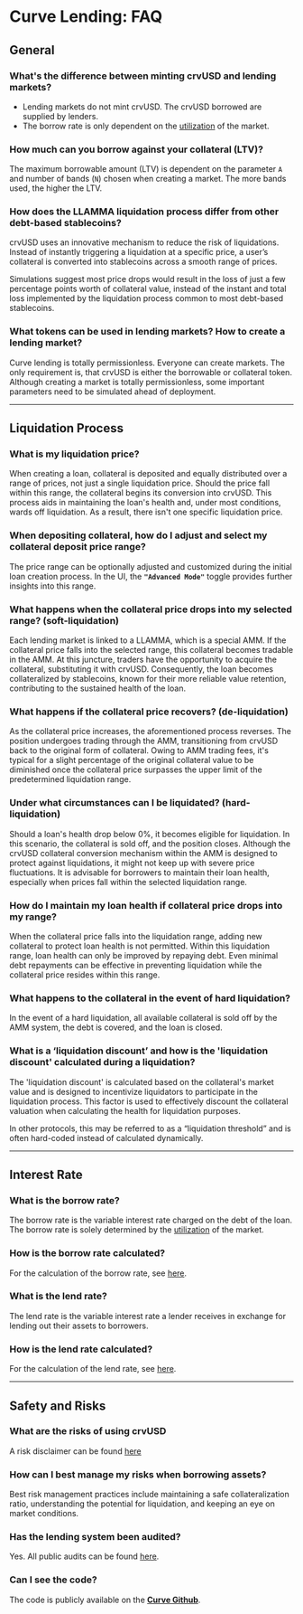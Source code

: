 <h1>Curve Lending: FAQ</h1>


## **General**

### What's the difference between minting crvUSD and lending markets?
- Lending markets do not mint crvUSD. The crvUSD borrowed are supplied by lenders.
- The borrow rate is only dependent on the [utilization](../lending/understanding-lending.md#utilization-rate) of the market.


### How much can you borrow against your collateral (LTV)?
The maximum borrowable amount (LTV) is dependent on the parameter `A` and number of bands (`N`) chosen when creating a market. The more bands used, the higher the LTV.


### How does the LLAMMA liquidation process differ from other debt-based stablecoins?
crvUSD uses an innovative mechanism to reduce the risk of liquidations. Instead of instantly triggering a liquidation at a specific price, a user’s collateral is converted into stablecoins across a smooth range of prices.

Simulations suggest most price drops would result in the loss of just a few percentage points worth of collateral value, instead of the instant and total loss implemented by the liquidation process common to most debt-based stablecoins.


### What tokens can be used in lending markets? How to create a lending market?
Curve lending is totally permissionless. Everyone can create markets. The only requirement is, that crvUSD is either the borrowable or collateral token.
Although creating a market is totally permissionless, some important parameters need to be simulated ahead of deployment. 


---


## **Liquidation Process**


### What is my liquidation price?
When creating a loan, collateral is deposited and equally distributed over a range of prices, not just a single liquidation price. Should the price fall within this range, the collateral begins its conversion into crvUSD. This process aids in maintaining the loan's health and, under most conditions, wards off liquidation. As a result, there isn't one specific liquidation price.


### When depositing collateral, how do I adjust and select my collateral deposit price range?
The price range can be optionally adjusted and customized during the initial loan creation process. In the UI, the **`"Advanced Mode"`** toggle provides further insights into this range. 


### What happens when the collateral price drops into my selected range? (soft-liquidation)
Each lending market is linked to a LLAMMA, which is a special AMM. If the collateral price falls into the selected range, this collateral becomes tradable in the AMM. At this juncture, traders have the opportunity to acquire the collateral, substituting it with crvUSD. Consequently, the loan becomes collateralized by stablecoins, known for their more reliable value retention, contributing to the sustained health of the loan.


### What happens if the collateral price recovers? (de-liquidation)
As the collateral price increases, the aforementioned process reverses. The position undergoes trading through the AMM, transitioning from crvUSD back to the original form of collateral. Owing to AMM trading fees, it's typical for a slight percentage of the original collateral value to be diminished once the collateral price surpasses the upper limit of the predetermined liquidation range.


### Under what circumstances can I be liquidated? (hard-liquidation)
Should a loan's health drop below 0%, it becomes eligible for liquidation. In this scenario, the collateral is sold off, and the position closes. Although the crvUSD collateral conversion mechanism within the AMM is designed to protect against liquidations, it might not keep up with severe price fluctuations. It is advisable for borrowers to maintain their loan health, especially when prices fall within the selected liquidation range.


### How do I maintain my loan health if collateral price drops into my range?
When the collateral price falls into the liquidation range, adding new collateral to protect loan health is not permitted. Within this liquidation range, loan health can only be improved by repaying debt. Even minimal debt repayments can be effective in preventing liquidation while the collateral price resides within this range.


### What happens to the collateral in the event of hard liquidation?
In the event of a hard liquidation, all available collateral is sold off by the AMM system, the debt is covered, and the loan is closed.


### What is a ‘liquidation discount’ and how is the 'liquidation discount' calculated during a liquidation?
The 'liquidation discount' is calculated based on the collateral's market value and is designed to incentivize liquidators to participate in the liquidation process. This factor is used to effectively discount the collateral valuation when calculating the health for liquidation purposes.

In other protocols, this may be referred to as a “liquidation threshold” and is often hard-coded instead of calculated dynamically.


---


## **Interest Rate**

### What is the borrow rate?
The borrow rate is the variable interest rate charged on the debt of the loan. The borrow rate is solely determined by the [utilization](../lending/understanding-lending.md#utilization-rate) of the market.


### How is the borrow rate calculated?
For the calculation of the borrow rate, see [here](../lending/understanding-lending.md#borrow-rate).


### What is the lend rate?
The lend rate is the variable interest rate a lender receives in exchange for lending out their assets to borrowers.


### How is the lend rate calculated?
For the calculation of the lend rate, see [here](../lending/understanding-lending.md#lend-rate).



---


## **Safety and Risks**


### What are the risks of using crvUSD
A risk disclaimer can be found [here](../resources/risks/crvusd.md)


### How can I best manage my risks when borrowing assets?
Best risk management practices include maintaining a safe collateralization ratio, understanding the potential for liquidation, and keeping an eye on market conditions.


### Has the lending system been audited?

Yes. All public audits can be found [here](https://docs.curve.fi/references/audits/audits_pdf/).


### Can I see the code?
The code is publicly available on the [**Curve Github**](https://github.com/curvefi/curve-stablecoin).

